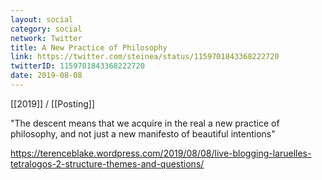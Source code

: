 ```yaml
---
layout: social
category: social
network: Twitter
title: A New Practice of Philosophy
link: https://twitter.com/steinea/status/1159701843368222720
twitterID: 1159701843368222720
date: 2019-08-08
---
```


[[2019]] / [[Posting]]

"The descent means that we acquire in the real a new practice of philosophy, and not just a new manifesto of beautiful intentions"

<https://terenceblake.wordpress.com/2019/08/08/live-blogging-laruelles-tetralogos-2-structure-themes-and-questions/>

